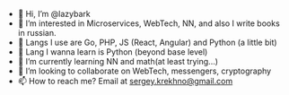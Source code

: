 - 👋 Hi, I’m @lazybark
- 👀 I’m interested in Microservices, WebTech, NN, and also I write books in russian.
- 📝 Langs I use are Go, PHP, JS (React, Angular) and Python (a little bit)
- 🤨 Lang I wanna learn is Python (beyond base level)
- 🌱 I’m currently learning NN and math(at least trying...)
- 💞️ I’m looking to collaborate on WebTech, messengers, cryptography
- 📫 How to reach me? Email at sergey.krekhno@gmail.com

<!---
lazybark/lazybark is a ✨ special ✨ repository because its `README.md` (this file) appears on your GitHub profile.
You can click the Preview link to take a look at your changes.
--->
